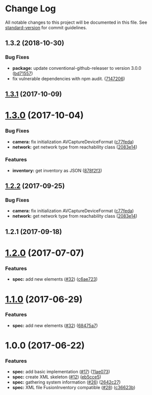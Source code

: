 # Change Log

All notable changes to this project will be documented in this file. See [standard-version](https://github.com/conventional-changelog/standard-version) for commit guidelines.

<a name="1.3.2"></a>
## 1.3.2 (2018-10-30)


### Bug Fixes

* **package:** update conventional-github-releaser to version 3.0.0 ([bd71557](https://github.com/flyve-mdm/flyve-mdm-ios-inventory/commit/bd71557))
* fix vulnerable dependencies with npm audit. ([7147206](https://github.com/flyve-mdm/flyve-mdm-ios-inventory/commit/7147206))



<a name="1.3.1"></a>
## [1.3.1](https://github.com/flyve-mdm/flyve-mdm-ios-inventory/compare/1.3.0...v1.3.1) (2017-10-09)



<a name="1.3.0"></a>
# [1.3.0](https://github.com/flyve-mdm/flyve-mdm-ios-inventory/compare/1.2.1...v1.3.0) (2017-10-04)


### Bug Fixes

* **camera:** fix initialization AVCaptureDeviceFormat ([c77feda](https://github.com/flyve-mdm/flyve-mdm-ios-inventory/commit/c77feda))
* **network:** get network type from reachability class ([2083e14](https://github.com/flyve-mdm/flyve-mdm-ios-inventory/commit/2083e14))


### Features

* **inventory:** get inventory as JSON ([878f2f3](https://github.com/flyve-mdm/flyve-mdm-ios-inventory/commit/878f2f3))



<a name="1.2.2"></a>
## [1.2.2](https://github.com/flyve-mdm/flyve-mdm-ios-inventory/compare/1.2.1...v1.2.2) (2017-09-25)


### Bug Fixes

* **camera:** fix initialization AVCaptureDeviceFormat ([c77feda](https://github.com/flyve-mdm/flyve-mdm-ios-inventory/commit/c77feda))
* **network:** get network type from reachability class ([2083e14](https://github.com/flyve-mdm/flyve-mdm-ios-inventory/commit/2083e14))



<a name="1.2.1"></a>
## 1.2.1 (2017-09-18)



<a name="1.2.0"></a>
# [1.2.0](https://github.com/flyve-mdm/flyve-mdm-ios-inventory/compare/1.0.0...v1.2.0) (2017-07-07)


### Features

* **spec:** add new elements  ([#32](https://github.com/flyve-mdm/flyve-mdm-ios-inventory/issues/32)) ([c6ae723](https://github.com/flyve-mdm/flyve-mdm-ios-inventory/commit/c6ae723))



<a name="1.1.0"></a>
# [1.1.0](https://github.com/flyve-mdm/flyve-mdm-ios-inventory/compare/1.0.0...v1.1.0) (2017-06-29)


### Features

* **spec:** add new elements  ([#32](https://github.com/flyve-mdm/flyve-mdm-ios-inventory/issues/32)) ([68475a7](https://github.com/flyve-mdm/flyve-mdm-ios-inventory/commit/68475a7))



<a name="1.0.0"></a>
# 1.0.0 (2017-06-22)


### Features

* **spec:** add basic implementation  ([#17](https://github.com/flyve-mdm/flyve-mdm-ios-inventory/issues/17)) ([11ae073](https://github.com/flyve-mdm/flyve-mdm-ios-inventory/commit/11ae073))
* **spec:** create XML skeleton ([#12](https://github.com/flyve-mdm/flyve-mdm-ios-inventory/issues/12)) ([eb5cce5](https://github.com/flyve-mdm/flyve-mdm-ios-inventory/commit/eb5cce5))
* **spec:** gathering system information ([#26](https://github.com/flyve-mdm/flyve-mdm-ios-inventory/issues/26)) ([2642c27](https://github.com/flyve-mdm/flyve-mdm-ios-inventory/commit/2642c27))
* **spec:** XML file FusionInventory compatible ([#28](https://github.com/flyve-mdm/flyve-mdm-ios-inventory/issues/28)) ([c36623b](https://github.com/flyve-mdm/flyve-mdm-ios-inventory/commit/c36623b))
